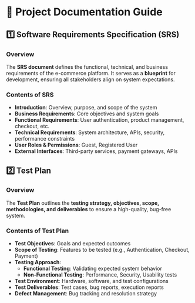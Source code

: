# 📖 Project Documentation Guide  

## **1️⃣ Software Requirements Specification (SRS)**  
### **Overview**  
The **SRS document** defines the functional, technical, and business requirements of the e-commerce platform. It serves as a **blueprint** for development, ensuring all stakeholders align on system expectations.  

### **Contents of SRS**  
- **Introduction**: Overview, purpose, and scope of the system  
- **Business Requirements**: Core objectives and system goals  
- **Functional Requirements**: User authentication, product management, checkout, etc.  
- **Technical Requirements**: System architecture, APIs, security, performance constraints  
- **User Roles & Permissions**: Guest, Registered User 
- **External Interfaces**: Third-party services, payment gateways, APIs  


## **2️⃣ Test Plan**  
### **Overview**  
The **Test Plan** outlines the **testing strategy, objectives, scope, methodologies, and deliverables** to ensure a high-quality, bug-free system.  

### **Contents of Test Plan**  
- **Test Objectives**: Goals and expected outcomes  
- **Scope of Testing**: Features to be tested (e.g., Authentication, Checkout, Payment)  
- **Testing Approach**:  
  - **Functional Testing**: Validating expected system behavior  
  - **Non-Functional Testing**: Performance, Security, Usability tests  
- **Test Environment**: Hardware, software, and test configurations  
- **Test Deliverables**: Test cases, bug reports, execution reports  
- **Defect Management**: Bug tracking and resolution strategy  




